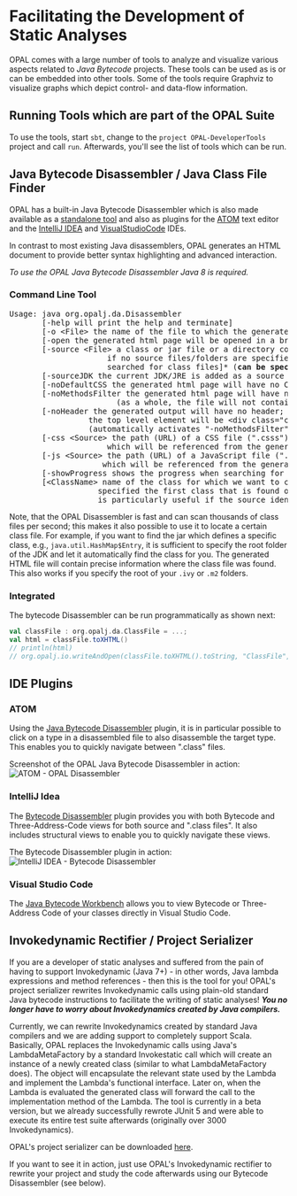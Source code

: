 # Facilitating the Development of Static Analyses
OPAL comes with a large number of tools to analyze and visualize various aspects related to *Java Bytecode* projects. These tools can be used as is or can be embedded into other tools. Some of the tools require Graphviz to visualize graphs which depict control- and data-flow information.

## Running Tools which are part of the OPAL Suite
To use the tools, start `sbt`, change to the `project OPAL-DeveloperTools` project and call `run`. Afterwards, you'll see the list of tools which can be run.

## Java Bytecode Disassembler / Java Class File Finder
OPAL has a built-in Java Bytecode Disassembler which is also made available as a [standalone tool](/artifacts/OPALDisassembler.jar) and also as plugins for the [ATOM](https://atom.io/) text editor and the [IntelliJ IDEA](https://www.jetbrains.com/idea/) and [VisualStudioCode](https://code.visualstudio.com/) IDEs.

In contrast to most existing Java disassemblers, OPAL generates an HTML document to provide better syntax highlighting and advanced interaction.

*To use the OPAL Java Bytecode Disassembler Java 8 is required.*

### Command Line Tool

<pre>
Usage: java org.opalj.da.Disassembler
       [-help <kbd>will print the help and terminate</kbd>]
       [-o &lt;File&gt; <kbd>the name of the file to which the generated html page should be written</kbd>]
       [-open <kbd>the generated html page will be opened in a browser</kbd>]
       [-source &lt;File&gt; <kbd>a class or jar file or a directory containing jar or class files;
                     if no source files/folders are specified the current folder will be
                     searched for class files</kbd>]* (<kbd><b>can be specified multiple times</b></kbd>)
       [-sourceJDK <kbd>the current JDK/JRE is added as a source folder</kbd>]
       [-noDefaultCSS <kbd>the generated html page will have no CSS styling</kbd>]
       [-noMethodsFilter <kbd>the generated html page will have no embedded means to filter methods
                       (as a whole, the file will not contain any JavaScript code)</kbd>]
       [-noHeader <kbd>the generated output will have no header;
                 the top level element will be &lt;div class="class_file"&gt;...&lt;/div&gt;
                 (automatically activates "-noMethodsFilter" and "-noDefaultCSS")</kbd>]
       [-css &lt;Source&gt; <kbd>the path (URL) of a CSS file (".csss")
                     which will be referenced from the generated HTML page</kbd>]
       [-js &lt;Source&gt; <kbd>the path (URL) of a JavaScript file (".js")
                    which will be referenced from the generated HTML page</kbd>]
       [-showProgress <kbd>shows the progress when searching for the class file</kbd>]
       [&lt;ClassName&gt; <kbd>name of the class for which we want to create the HTML page; if not
                   specified the first class that is found on the given path is taken; this
                   is particularly useful if the source identifies a particular ".class" file</kbd>]
</pre>

Note, that the OPAL Disassembler is fast and can scan thousands of class files per second; this makes it also possible to use it to locate a certain class file. For example, if you want to find the jar which defines a specific class, e.g., `java.util.HashMap$Entry`, it is sufficient to specify the root folder of the JDK and let it automatically find the class for you. The generated HTML file will contain precise information where the class file was found. This also works if you specify the root of your `.ivy` or `.m2` folders.

### Integrated
The bytecode Disassembler can be run programmatically as shown next:

```scala
val classFile : org.opalj.da.ClassFile = ...;
val html = classFile.toXHTML()
// println(html)
// org.opalj.io.writeAndOpen(classFile.toXHTML().toString, "ClassFile", ".html")
```

## IDE Plugins

### ATOM
Using the [Java Bytecode Disassembler](https://atom.io/packages/java-bytecode-disassembler) plugin, it is in particular possible to click on a type in a disassembled file to also disassemble the target type. This enables you to quickly navigate between ".class" files.

Screenshot of the OPAL Java Bytecode Disassembler in action:
![ATOM - OPAL Disassembler](images/ATOM-OPAL-Disassembler-2017-07-13.png)

### IntelliJ Idea
The [Bytecode Disassembler](https://plugins.jetbrains.com/plugin/11566-bytecode-disassembler) plugin provides you with both Bytecode and Three-Address-Code views for both source and ".class files". It also includes structural views to enable you to quickly navigate these views.

The Bytecode Disassembler plugin in action:
![IntelliJ IDEA - Bytecode Disassembler](images/IntelliJPluginExample.gif)

### Visual Studio Code
The [Java Bytecode Workbench](https://marketplace.visualstudio.com/items?itemName=STG.java-bytecode-workbench) allows you to view Bytecode or Three-Address Code of your classes directly in Visual Studio Code.

## Invokedynamic Rectifier / Project Serializer

If you are a developer of static analyses and suffered from the pain of having to support Invokedynamic (Java 7+) - in other words, Java lambda expressions and method references - then this is the tool for you! OPAL's project serializer rewrites Invokedynamic calls using plain-old standard Java bytecode instructions to facilitate the writing of static analyses! ___You no longer have to worry about Invokedynamics created by Java compilers.___

Currently, we can rewrite Invokedynamics created by standard Java compilers and we are adding support to completely support Scala. Basically, OPAL replaces the Invokedynamic calls using Java's LambdaMetaFactory by a standard Invokestatic call which will create an instance of a newly created class (similar to what LambdaMetaFactory does). The object will encapsulate the relevant state used by the Lambda and implement the Lambda's functional interface. Later on, when the Lambda is evaluated the generated class will forward the call to the implementation method of the Lambda. The tool is currently in a beta version, but we already successfully rewrote JUnit 5 and were able to execute its entire test suite afterwards (originally over 3000 Invokedynamics).

OPAL's project serializer can be downloaded [here](/artifacts/OPALInvokedynamicRectifier.jar).

If you want to see it in action, just use OPAL's Invokedynamic rectifier to rewrite your project and study the code afterwards using our Bytecode Disassembler (see below).